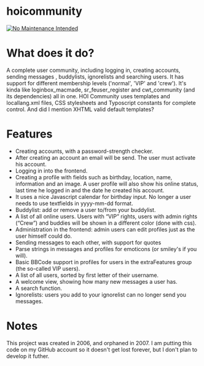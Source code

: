 # hoicommunity
[![No Maintenance Intended](http://unmaintained.tech/badge.svg)](http://unmaintained.tech/)

What does it do?
================
A complete user community, including logging in, creating accounts, sending messages , buddylists, ignorelists and searching users. It has support for different membership levels ('normal', 'VIP' and 'crew'). It's kinda like loginbox_macmade, sr_feuser_register and cwt_community (and its dependencies) all in one. HOI Community uses templates and locallang.xml files, CSS stylesheets and Typoscript constants for complete control. And did I mention XHTML valid default templates?

Features
========
- Creating accounts, with a password-strength checker.
- After creating an account an email will be send. The user must activate his account.
- Logging in into the frontend.
- Creating a profile with fields such as birthday, location, name, information and an image. A user profile will also show his online status, last time he logged in and the date he created his account.
- It uses a nice Javascript calendar for birthday input. No longer a user needs to use textfields in yyyy-mm-dd format.
- Buddylist: add or remove a user to/from your buddylist.
- A list of all online users. Users with “VIP” rights, users with admin rights (“Crew”) and buddies will be shown in a different color (done with css).
- Administration in the frontend: admin users can edit profiles just as the user himself could do.
- Sending messages to each other, with support for quotes
- Parse strings in messages and profiles for emoticons (or smiley's if you will).
- Basic BBCode support in profiles for users in the extraFeatures group (the so-called VIP users).
- A list of all users, sorted by first letter of their username.
- A welcome view, showing how many new messages a user has.
- A search function.
- Ignorelists: users you add to your ignorelist can no longer send you messages.

Notes
=====
This project was created in 2006, and orphaned in 2007. I am putting this code on my GitHub account so it doesn't get lost forever, but I don't plan to develop it futher.
